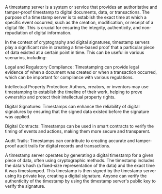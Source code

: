 A timestamp server is a system or service that provides an authoritative and tamper-proof timestamp to digital documents, data, or transactions. The purpose of a timestamp server is to establish the exact time at which a specific event occurred, such as the creation, modification, or receipt of a digital file. This is crucial for ensuring the integrity, authenticity, and non-repudiation of digital information.

In the context of cryptography and digital signatures, timestamp servers play a significant role in creating a time-based proof that a particular piece of data existed at a certain point in time. This can be useful in various scenarios, including:

Legal and Regulatory Compliance: Timestamping can provide legal evidence of when a document was created or when a transaction occurred, which can be important for compliance with various regulations.

Intellectual Property Protection: Authors, creators, or inventors may use timestamping to establish the timeline of their work, helping to prove ownership and protect their intellectual property rights.

Digital Signatures: Timestamps can enhance the reliability of digital signatures by ensuring that the signed data existed before the signature was applied.

Digital Contracts: Timestamps can be used in smart contracts to verify the timing of events and actions, making them more secure and transparent.

Audit Trails: Timestamps can contribute to creating accurate and tamper-proof audit trails for digital records and transactions.

A timestamp server operates by generating a digital timestamp for a given piece of data, often using cryptographic methods. The timestamp includes the data's hash (a fixed-size representation of the data) and the exact time it was timestamped. This timestamp is then signed by the timestamp server using its private key, creating a digital signature. Anyone can verify the authenticity of the timestamp by using the timestamp server's public key to verify the signature.